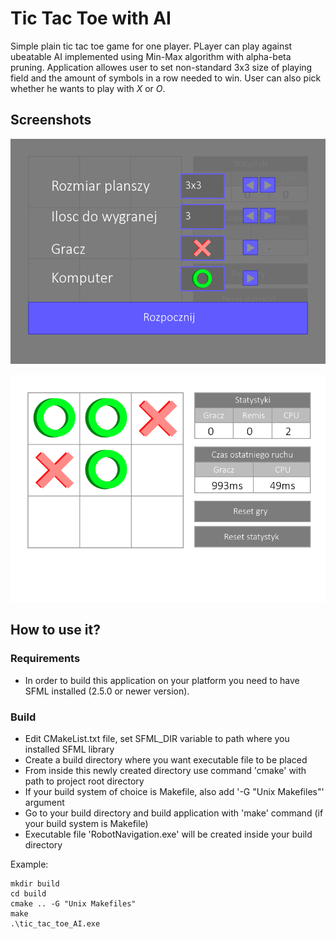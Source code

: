 # Tic Tac Toe with AI

Simple plain tic tac toe game for one player. PLayer can play against ubeatable AI implemented using Min-Max algorithm with alpha-beta pruning. Application allowes user to set non-standard 3x3 size of playing field 
and the amount of symbols in a row needed to win. User can also pick whether he wants to play with _X_ or _O_.

## Screenshots

![tic1](./docs/tic1.png)

![tic2](./docs/tic2.png)

## How to use it?

### Requirements

* In order to build this application on your platform you need to have SFML installed (2.5.0 or newer version).

### Build

* Edit CMakeList.txt file, set SFML_DIR variable to path where you installed SFML library
* Create a build directory where you want executable file to be placed
* From inside this newly created directory use command 'cmake' with path to project root directory
* If your build system of choice is Makefile, also add '-G "Unix Makefiles"' argument
* Go to your build directory and build application with 'make' command (if your build system is Makefile)
* Executable file 'RobotNavigation.exe' will be created inside your build directory

Example:

```
mkdir build
cd build
cmake .. -G "Unix Makefiles"
make
.\tic_tac_toe_AI.exe
```




